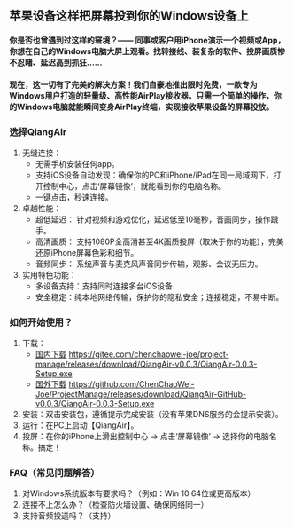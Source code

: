 ## 苹果设备这样把屏幕投到你的Windows设备上

#### 你是否也曾遇到过这样的窘境？—— 同事或客户用iPhone演示一个视频或App，你想在自己的Windows电脑大屏上观看。找转接线、装复杂的软件、投屏画质惨不忍睹、延迟高到抓狂……
#### 现在，这一切有了完美的解决方案！我们自豪地推出限时免费，一款专为Windows用户打造的轻量级、高性能AirPlay接收器。只需一个简单的操作，你的Windows电脑就能瞬间变身AirPlay终端，实现接收苹果设备的屏幕投放。

### 选择QiangAir
1. 无缝连接：
    - 无需手机安装任何app。
    - 支持iOS设备自动发现：确保你的PC和iPhone/iPad在同一局域网下，打开控制中心，点击‘屏幕镜像’，就能看到你的电脑名称。
    - 一键点击，秒速连接。
2. 卓越性能：
    - 超低延迟： 针对视频和游戏优化，延迟低至10毫秒，音画同步，操作跟手。
    - 高清画质： 支持1080P全高清甚至4K画质投屏（取决于你的功能），完美还原iPhone屏幕色彩和细节。
    - 音频同步： 系统声音与麦克风声音同步传输，观影、会议无压力。
3. 实用特色功能：
    - 多设备支持：支持同时连接多台iOS设备
    - 安全稳定：纯本地网络传输，保护你的隐私安全；连接稳定，不易中断。


### 如何开始使用？ 
1. 下载：
    - [国内下载](https://gitee.com/chenchaowei-joe/project-manage/releases/download/QiangAir-v0.0.3/QiangAir-0.0.3-Setup.exe) https://gitee.com/chenchaowei-joe/project-manage/releases/download/QiangAir-v0.0.3/QiangAir-0.0.3-Setup.exe
    - [国外下载](https://github.com/ChenChaoWei-Joe/ProjectManage/releases/download/QiangAir-GitHub-v0.0.3/QiangAir-0.0.3-Setup.exe) https://github.com/ChenChaoWei-Joe/ProjectManage/releases/download/QiangAir-GitHub-v0.0.3/QiangAir-0.0.3-Setup.exe
2. 安装：双击安装包，遵循提示完成安装（没有苹果DNS服务的会提示安装）。
3. 运行：在PC上启动【QiangAir】。
4. 投屏：在你的iPhone上滑出控制中心 -> 点击‘屏幕镜像’ -> 选择你的电脑名称。搞定！

### FAQ（常见问题解答）
1. 对Windows系统版本有要求吗？（例如：Win 10 64位或更高版本）
2. 连接不上怎么办？（检查防火墙设置、确保网络同一）
3. 支持音频投送吗？（支持）